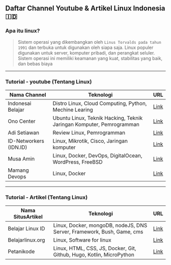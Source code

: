 ## Daftar Channel Youtube & Artikel Linux Indonesia 🇮🇩

### Apa itu linux?
>Sistem operasi yang dikembangkan oleh `Linus Torvalds pada tahun 1991` dan terbuka untuk digunakan oleh siapa saja. Linux populer digunakan untuk server, komputer pribadi, dan perangkat seluler. Sistem operasi ini memiliki keamanan yang kuat, stabilitas yang baik, dan bebas biaya
-------
### Tutorial - youtube (Tentang Linux)
| Nama Channel          | Teknologi                                                           |                         URL                          |
| ----------------------| ------------------------------------------------------------------- | -----------------------------------------------------|
| Indonesai Belajar     | Distro Linux, Cloud Computing, Python, Mechine Learing              | [Link](https://www.youtube.com/@belajaridn)          |
| Ono Center            | Ubuntu Linux, Teknik Hacking, Teknik Jaringan Komputer, Pemrogramman| [Link](https://www.youtube.com/@OnnoCenter)          |
| Adi Setiawan          | Review Linux, Pemrogramman                                          | [Link](https://www.youtube.com/@AdiSetiawanLinux)    |
| ID-Networkers (IDN.ID)| Linux, Mikrotik, Cisco, Jaringan komputer                           | [Link](https://www.youtube.com/@id.networkers)       |
| Musa Amin             | Linux, Docker, DevOps, DigitalOcean, WordPress, FreeBSD             | [Link](https://www.youtube.com/@musaamin)            |
| Mamang Devops         | Linux, Docker                                                       | [Link](https://www.youtube.com/@MamangDevops/featured)|


--------
### Tutorial - Artikel (Tentang Linux)
| Nama SitusArtikel     | Teknologi                                                           |                         URL                          |
| ----------------------| ------------------------------------------------------------------- | -----------------------------------------------------|
| Belajar Linux ID      | Linux, Docker, mongoDB, nodeJS, DNS Server, Framework, Bush, Game, cms| [Link](https://belajarlinux.id/)                   |
| Belajarlinux.org      | Linux, Software for linux                                           | [Link](https://www.belajarlinux.org/)                |
| Petanikode            | Linux, HTML, CSS, JS, Docker, Git, Github, Hugo, Kotlin, MicroPython| [Link](https://www.petanikode.com/topik/linux/)|     |


